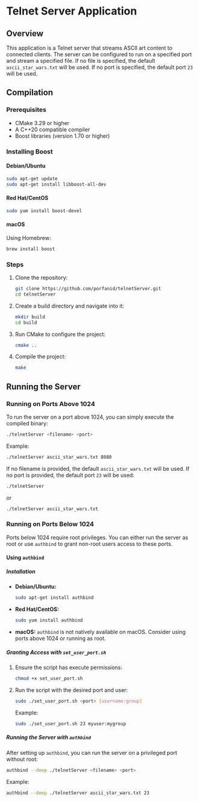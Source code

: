 # Telnet Server Application

## Overview
This application is a Telnet server that streams ASCII art content to connected clients. The server can be configured to run on a specified port and stream a specified file. If no file is specified, the default `ascii_star_wars.txt` will be used. If no port is specified, the default port `23` will be used.

## Compilation

### Prerequisites
- CMake 3.29 or higher
- A C++20 compatible compiler
- Boost libraries (version 1.70 or higher)

### Installing Boost

#### Debian/Ubuntu
```sh
sudo apt-get update
sudo apt-get install libboost-all-dev
```

#### Red Hat/CentOS
```sh
sudo yum install boost-devel
```

#### macOS
Using Homebrew:
```sh
brew install boost
```

### Steps
1. Clone the repository:
    ```sh
    git clone https://github.com/porfanid/telnetServer.git
    cd telnetServer
    ```

2. Create a build directory and navigate into it:
    ```sh
    mkdir build
    cd build
    ```

3. Run CMake to configure the project:
    ```sh
    cmake ..
    ```

4. Compile the project:
    ```sh
    make
    ```

## Running the Server

### Running on Ports Above 1024
To run the server on a port above 1024, you can simply execute the compiled binary:
```sh
./telnetServer <filename> <port>
```
Example:
```sh
./telnetServer ascii_star_wars.txt 8080
```
If no filename is provided, the default `ascii_star_wars.txt` will be used. If no port is provided, the default port `23` will be used:
```sh
./telnetServer
```
or
```sh
./telnetServer ascii_star_wars.txt
```

### Running on Ports Below 1024
Ports below 1024 require root privileges. You can either run the server as root or use `authbind` to grant non-root users access to these ports.

#### Using `authbind`

##### Installation
- **Debian/Ubuntu:**
    ```sh
    sudo apt-get install authbind
    ```

- **Red Hat/CentOS:**
    ```sh
    sudo yum install authbind
    ```

- **macOS:**
  `authbind` is not natively available on macOS. Consider using ports above 1024 or running as root.

##### Granting Access with `set_user_port.sh`
1. Ensure the script has execute permissions:
    ```sh
    chmod +x set_user_port.sh
    ```

2. Run the script with the desired port and user:
    ```sh
    sudo ./set_user_port.sh <port> [username:group]
    ```
   Example:
    ```sh
    sudo ./set_user_port.sh 23 myuser:mygroup
    ```

##### Running the Server with `authbind`
After setting up `authbind`, you can run the server on a privileged port without root:
```sh
authbind --deep ./telnetServer <filename> <port>
```
Example:
```sh
authbind --deep ./telnetServer ascii_star_wars.txt 23
```

